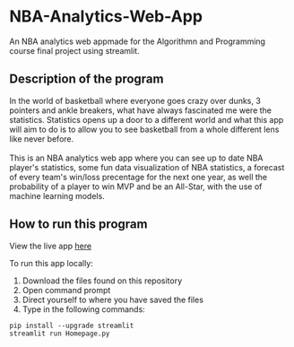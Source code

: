 # NBA-Analytics-Web-App

An NBA analytics web appmade for the Algorithmn and Programming course final project using streamlit.

## Description of the program
In the world of basketball where everyone goes crazy over dunks, 3 pointers and ankle breakers,
what have always fascinated me were the statistics. Statistics opens up a door to a different world and
what this app will aim to do is to allow you to see basketball from a whole different lens like never before.
<br><br>
This is an NBA analytics web app where you can see up to date NBA player's statistics, 
some fun data visualization of NBA statistics, a forecast of every team's win/loss precentage for the next one year, as well the probability
of a player to win MVP and be an All-Star, with the use of machine learning models.
<br>

## How to run this program
View the live app [here]("https://francescoemmanuel-nba-analytics-web-app-homepage-l62jyi.streamlit.app/)

To run this app locally:
1. Download the files found on this repository
2. Open command prompt
3. Direct yourself to where you have saved the files
4. Type in the following commands: 
```
pip install --upgrade streamlit
streamlit run Homepage.py
```
